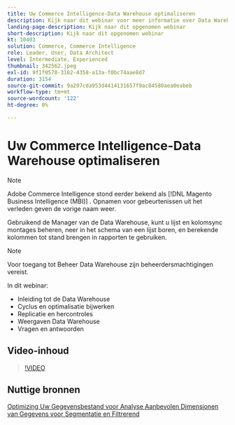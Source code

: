 ```yaml
---
title: Uw Commerce Intelligence-Data Warehouse optimaliseren
description: Kijk naar dit webinar voor meer informatie over Data Warehouse Manager.
landing-page-description: Kijk naar dit opgenomen webinar
short-description: Kijk naar dit opgenomen webinar
kt: 10403
solution: Commerce, Commerce Intelligence
role: Leader, User, Data Architect
level: Intermediate, Experienced
thumbnail: 342562.jpeg
exl-id: 9f1f0578-3182-4358-a13a-f0bc74aae8d7
duration: 3154
source-git-commit: 9a297cda953d4414131657f9ac84580aea0eabeb
workflow-type: tm+mt
source-wordcount: '122'
ht-degree: 0%

---
```


# Uw Commerce Intelligence-Data Warehouse optimaliseren

>[!NOTE]
>
>Adobe Commerce Intelligence stond eerder bekend als [!DNL Magento Business Intelligence (MBI)] . Opnamen voor gebeurtenissen uit het verleden geven de vorige naam weer.

Gebruikend de Manager van de Data Warehouse, kunt u lijst en kolomsync montages beheren, neer in het schema van een lijst boren, en berekende kolommen tot stand brengen in rapporten te gebruiken.

>[!NOTE]
>
>Voor toegang tot Beheer Data Warehouse zijn beheerdersmachtigingen vereist.

In dit webinar:

- Inleiding tot de Data Warehouse
- Cyclus en optimalisatie bijwerken
- Replicatie en hercontroles
- Weergaven Data Warehouse
- Vragen en antwoorden

## Video-inhoud

>[!VIDEO](https://video.tv.adobe.com/v/342562?quality=12&learn=on)

## Nuttige bronnen

[ Optimizing Uw Gegevensbestand voor Analyse ](https://experienceleague.adobe.com/docs/commerce-business-intelligence/mbi/best-practices/data/opt-db-analysis.html?lang=nl-NL)
[ Aanbevolen Dimensionen van Gegevens voor Segmentatie en Filtrerend ](https://experienceleague.adobe.com/docs/commerce-business-intelligence/mbi/best-practices/data/segment-filter.html?lang=nl-NL)
